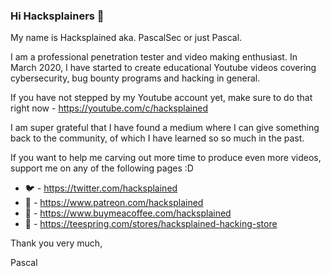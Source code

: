 ### Hi Hacksplainers 👋

My name is Hacksplained aka. PascalSec or just Pascal.

I am a professional penetration tester and video making enthusiast. In March 2020, I have started to create educational Youtube videos covering cybersecurity, bug bounty programs and hacking in general.

If you have not stepped by my Youtube account yet, make sure to do that right now - https://youtube.com/c/hacksplained

I am super grateful that I have found a medium where I can give something back to the community, of which I have learned so so much in the past.

If you want to help me carving out more time to produce even more videos, support me on any of the following pages :D

- 🐦 - https://twitter.com/hacksplained 
- 👾 - https://www.patreon.com/hacksplained
- 🥨 - https://www.buymeacoffee.com/hacksplained
- 👕 - https://teespring.com/stores/hacksplained-hacking-store


Thank you very much,

Pascal
